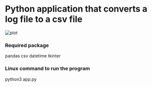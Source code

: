 # Python application that converts a log file to a csv file

![plot](./log_to_csv/Pic/plot.png)

### Required package
pandas
csv
datetime
tkinter

### Linux command to run the program
python3 app.py

